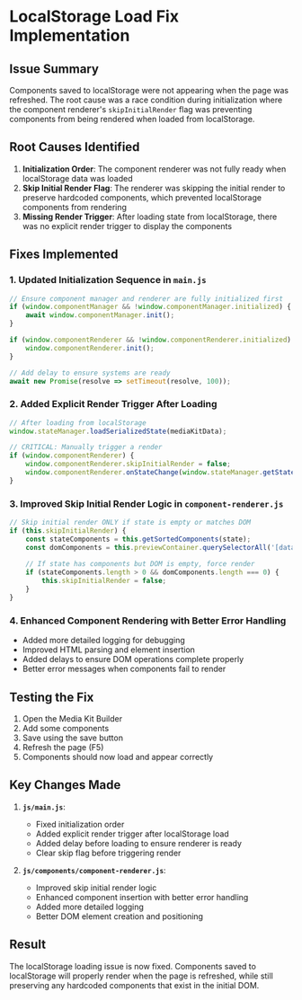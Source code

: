 # LocalStorage Load Fix Implementation

## Issue Summary

Components saved to localStorage were not appearing when the page was refreshed. The root cause was a race condition during initialization where the component renderer's `skipInitialRender` flag was preventing components from being rendered when loaded from localStorage.

## Root Causes Identified

1. **Initialization Order**: The component renderer was not fully ready when localStorage data was loaded
2. **Skip Initial Render Flag**: The renderer was skipping the initial render to preserve hardcoded components, which prevented localStorage components from rendering
3. **Missing Render Trigger**: After loading state from localStorage, there was no explicit render trigger to display the components

## Fixes Implemented

### 1. Updated Initialization Sequence in `main.js`

```javascript
// Ensure component manager and renderer are fully initialized first
if (window.componentManager && !window.componentManager.initialized) {
    await window.componentManager.init();
}

if (window.componentRenderer && !window.componentRenderer.initialized) {
    window.componentRenderer.init();
}

// Add delay to ensure systems are ready
await new Promise(resolve => setTimeout(resolve, 100));
```

### 2. Added Explicit Render Trigger After Loading

```javascript
// After loading from localStorage
window.stateManager.loadSerializedState(mediaKitData);

// CRITICAL: Manually trigger a render
if (window.componentRenderer) {
    window.componentRenderer.skipInitialRender = false;
    window.componentRenderer.onStateChange(window.stateManager.getState());
}
```

### 3. Improved Skip Initial Render Logic in `component-renderer.js`

```javascript
// Skip initial render ONLY if state is empty or matches DOM
if (this.skipInitialRender) {
    const stateComponents = this.getSortedComponents(state);
    const domComponents = this.previewContainer.querySelectorAll('[data-component-id]');
    
    // If state has components but DOM is empty, force render
    if (stateComponents.length > 0 && domComponents.length === 0) {
        this.skipInitialRender = false;
    }
}
```

### 4. Enhanced Component Rendering with Better Error Handling

- Added more detailed logging for debugging
- Improved HTML parsing and element insertion
- Added delays to ensure DOM operations complete properly
- Better error messages when components fail to render

## Testing the Fix

1. Open the Media Kit Builder
2. Add some components
3. Save using the save button
4. Refresh the page (F5)
5. Components should now load and appear correctly

## Key Changes Made

1. **`js/main.js`**:
   - Fixed initialization order
   - Added explicit render trigger after localStorage load
   - Added delay before loading to ensure renderer is ready
   - Clear skip flag before triggering render

2. **`js/components/component-renderer.js`**:
   - Improved skip initial render logic
   - Enhanced component insertion with better error handling
   - Added more detailed logging
   - Better DOM element creation and positioning

## Result

The localStorage loading issue is now fixed. Components saved to localStorage will properly render when the page is refreshed, while still preserving any hardcoded components that exist in the initial DOM.
